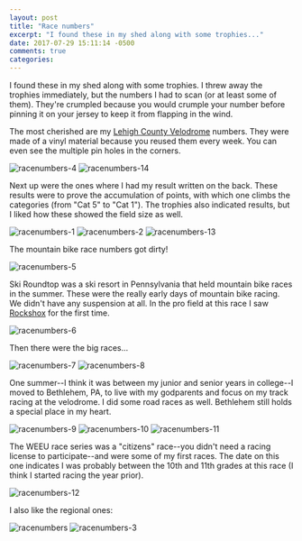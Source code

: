 ```yaml
---
layout: post
title: "Race numbers"
excerpt: "I found these in my shed along with some trophies..."
date: 2017-07-29 15:11:14 -0500
comments: true
categories: 
---
```


I found these in my shed along with some trophies. I threw away the trophies immediately, but the numbers I had to scan (or at least some of them). They're crumpled because you would crumple your number before pinning it on your jersey to keep it from flapping in the wind.

The most cherished are my [Lehigh County Velodrome](https://thevelodrome.com/) numbers. They were made of a vinyl material because you reused them every week. You can even see the multiple pin holes in the corners.

![racenumbers-4](/assets/2017/07/racenumbers-forweb/racenumbers-4.jpg)
![racenumbers-14](/assets/2017/07/racenumbers-forweb/racenumbers-14.jpg)

Next up were the ones where I had my result written on the back. These results were to prove the accumulation of points, with which one climbs the categories (from "Cat 5" to "Cat 1"). The trophies also indicated results, but I liked how these showed the field size as well.

![racenumbers-1](/assets/2017/07/racenumbers-forweb/racenumbers-1.jpg)
![racenumbers-2](/assets/2017/07/racenumbers-forweb/racenumbers-2.jpg)
![racenumbers-13](/assets/2017/07/racenumbers-forweb/racenumbers-13.jpg)

The mountain bike race numbers got dirty!

![racenumbers-5](/assets/2017/07/racenumbers-forweb/racenumbers-5.jpg)

Ski Roundtop was a ski resort in Pennsylvania that held mountain bike races in the summer. These were the really early days of mountain bike racing. We didn't have any suspension at all. In the pro field at this race I saw [Rockshox](https://www.sram.com/rockshox) for the first time.

![racenumbers-6](/assets/2017/07/racenumbers-forweb/racenumbers-6.jpg)

Then there were the big races...

![racenumbers-7](/assets/2017/07/racenumbers-forweb/racenumbers-7.jpg)
![racenumbers-8](/assets/2017/07/racenumbers-forweb/racenumbers-8.jpg)

One summer--I think it was between my junior and senior years in college--I moved to Bethlehem, PA, to live with my godparents and focus on my track racing at the velodrome. I did some road races as well. Bethlehem still holds a special place in my heart.

![racenumbers-9](/assets/2017/07/racenumbers-forweb/racenumbers-9.jpg)
![racenumbers-10](/assets/2017/07/racenumbers-forweb/racenumbers-10.jpg)
![racenumbers-11](/assets/2017/07/racenumbers-forweb/racenumbers-11.jpg)

The WEEU race series was a "citizens" race--you didn't need a racing license to participate--and were some of my first races. The date on this one indicates I was probably between the 10th and 11th grades at this race (I think I started racing the year prior).

![racenumbers-12](/assets/2017/07/racenumbers-forweb/racenumbers-12.jpg)

I also like the regional ones:

![racenumbers](/assets/2017/07/racenumbers-forweb/racenumbers.jpg)
![racenumbers-3](/assets/2017/07/racenumbers-forweb/racenumbers-3.jpg)
